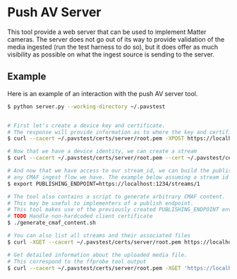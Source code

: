 # Push AV Server

This tool provide a web server that can be used to implement Matter cameras. The
server does not go out of its way to provide validation of the media ingested
(run the test harness to do so), but it does offer as much visibility as
possible on what the ingest source is sending to the server.

## Example

Here is an example of an interaction with the push AV server tool.

```sh
$ python server.py --working-directory ~/.pavstest


# First let's create a device key and certificate.
# The response will provide information as to where the key and certificate are located.
$ curl --cacert ~/.pavstest/certs/server/root.pem -XPOST https://localhost:1234/certs/dev/keypair

# Now that we have a device identity, we can create a stream
$ curl --cacert ~/.pavstest/certs/server/root.pem --cert ~/.pavstest/certs/device/dev.pem --key ~/.pavstest/certs/device/dev.key -XPOST https://localhost:1234/streams

# And now that we have access to our stream_id, we can build the publishing endpoint for
# any CMAF ingest flow we have. The example below assuming a stream id of "1".
$ export PUBLISHING_ENDPOINT=https://localhost:1234/streams/1

# The tool also contains a script to generate arbitrary CMAF content.
# This may be useful to implementers of a publish endpoint.
# This tool makes use of the previously created PUBLISHING_ENDPOINT environment variable.
# TODO Handle non-hardcoded client certificate
$ ./generate_cmaf_content.sh

# You can also list all streams and their associated files
$ curl -XGET --cacert ~/.pavstest/certs/server/root.pem https://localhost:1234/streams

# Get detailed information about the uploaded media file.
# This correspond to the ffprobe tool output
$ curl --cacert ~/.pavstest/certs/server/root.pem -XGET 'https://localhost:1234/streams/probe/1/cmaf/example.str/Switching(video)/video-720p.cmfv'
```
